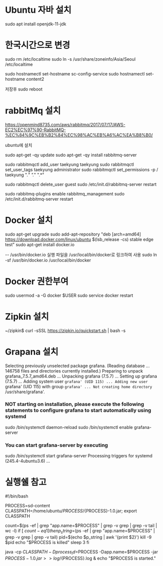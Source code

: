 

# Ubuntu 자바 설치
sudo apt install openjdk-11-jdk

# 한국시간으로 변경
sudo rm /etc/localtime
sudo ln -s /usr/share/zoneinfo/Asia/Seoul /etc/localtime


sudo hostnamectl set-hostname sc-config-service
sudo hostnamectl set-hostname content2

저장후 sudo reboot


# rabbitMq 설치
https://openmind8735.com/aws/rabbitmq/2017/07/17/AWS-EC2%EC%97%90-RabbitMQ-%EC%84%9C%EB%B2%84%EC%98%AC%EB%A6%AC%EA%B8%B0/


ubuntu에 설치

sudo apt-get -qy update
sudo apt-get -qy install rabbitmq-server

sudo rabbitmqctl add_user taekyung taekyung
sudo rabbitmqctl set_user_tags taekyung administrator
sudo rabbitmqctl set_permissions -p / taekyung ".*" ".*" ".*"

sudo rabbitmqctl delete_user guest
sudo /etc/init.d/rabbitmq-server restart

sudo rabbitmq-plugins enable rabbitmq_management
sudo /etc/init.d/rabbitmq-server restart



# Docker 설치
sudo apt-get upgrade
sudo add-apt-repository "deb [arch=amd64] https://download.docker.com/linux/ubuntu $(lsb_release -cs) stable edge test"
sudo apt-get install docker.io

-- /usr/bin/docker.io 실행 파일을 /usr/local/bin/docker로 링크하여 사용
sudo ln -sf /usr/bin/docker.io /usr/local/bin/docker


# Docker 권한부여
sudo usermod -a -G docker $USER
sudo service docker restart


# Zipkin 설치
~/zipkin$ curl -sSSL https://zipkin.io/quickstart.sh | bash -s



# Grapana 설치
Selecting previously unselected package grafana.
(Reading database ... 146758 files and directories currently installed.)
Preparing to unpack grafana_7.5.7_amd64.deb ...
Unpacking grafana (7.5.7) ...
Setting up grafana (7.5.7) ...
Adding system user `grafana' (UID 115) ...
Adding new user `grafana' (UID 115) with group `grafana' ...
Not creating home directory `/usr/share/grafana'.
### NOT starting on installation, please execute the following statements to configure grafana to start automatically using systemd
 sudo /bin/systemctl daemon-reload
 sudo /bin/systemctl enable grafana-server
### You can start grafana-server by executing
 sudo /bin/systemctl start grafana-server
Processing triggers for systemd (245.4-4ubuntu3.6) ...



# 실행쉘 참고
#!/bin/bash

PROCESS=sd-content
CLASSPATH=/home/ubuntu/${PROCESS}/${PROCESS}-1.0.jar;
export CLASSPATH

count=$(ps -ef | grep "app.name=$PROCESS" | grep -v grep | grep -v tail | wc -l)
if [ $count -eq 1 ]
then
        p_string=$(ps -ef | grep "app.name=$PROCESS" | grep -v grep | grep -v tail)
        pid=$(echo $p_string | awk '{print $2}')
        kill -9 $pid
        echo "$PROCESS is killed"
        sleep 3
fi

java -cp $CLASSPATH -Dprocess_id=$PROCESS -Dapp.name=$PROCESS -jar ${PROCESS}-1.0.jar >> log/${PROCESS}.log &
echo "$PROCESS is started."